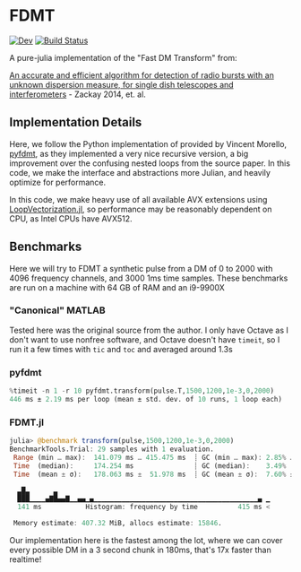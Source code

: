 # FDMT

[![Dev](https://img.shields.io/badge/docs-dev-blue.svg)](https://kiranshila.github.io/FDMT.jl/dev)
[![Build Status](https://github.com/kiranshila/FDMT.jl/actions/workflows/CI.yml/badge.svg?branch=main)](https://github.com/kiranshila/FDMT.jl/actions/workflows/CI.yml?query=branch%3Amain)

A pure-julia implementation of the "Fast DM Transform" from:

[An accurate and efficient algorithm for detection of radio bursts with an unknown dispersion measure, for single dish telescopes and interferometers](https://arxiv.org/abs/1411.5373) - Zackay 2014, et. al.

## Implementation Details

Here, we follow the Python implementation of provided by Vincent Morello, [pyfdmt](https://bitbucket.org/vmorello/pyfdmt/src/master/), as they implemented a very nice recursive version, a big improvement over the confusing nested loops from the source paper. In this code, we make the interface and abstractions more Julian, and heavily optimize for performance.

In this code, we make heavy use of all available AVX extensions using [LoopVectorization.jl](https://github.com/JuliaSIMD/LoopVectorization.jl), so performance may be reasonably dependent on CPU, as Intel CPUs have AVX512.

## Benchmarks
Here we will try to FDMT a synthetic pulse from a DM of 0 to 2000 with 4096 frequency channels, and 3000 1ms time samples.
These benchmarks are run on a machine with 64 GB of RAM and an i9-9900X

### "Canonical" MATLAB
Tested here was the original source from the author.
I only have Octave as I don't want to use nonfree software, and Octave doesn't have `timeit`, so I run it a few times with `tic` and `toc` and averaged around 1.3s

### pyfdmt
```python
%timeit -n 1 -r 10 pyfdmt.transform(pulse.T,1500,1200,1e-3,0,2000)
446 ms ± 2.19 ms per loop (mean ± std. dev. of 10 runs, 1 loop each)
```

### FDMT.jl
```julia
julia> @benchmark transform(pulse,1500,1200,1e-3,0,2000)
BenchmarkTools.Trial: 29 samples with 1 evaluation.
 Range (min … max):  141.079 ms … 415.475 ms  ┊ GC (min … max): 2.85% … 57.01%
 Time  (median):     174.254 ms               ┊ GC (median):    3.49%
 Time  (mean ± σ):   178.063 ms ±  51.978 ms  ┊ GC (mean ± σ):  7.60% ±  9.99%

  ▃█▃      ▃                                                     
  ███▁▁▁▁▄▇█▄▄▇▁▁▄▄▁▄▁▁▁▁▁▁▁▁▁▁▁▁▁▁▁▁▁▁▁▁▁▁▁▁▁▁▁▁▁▁▁▁▁▁▁▁▁▁▁▁▁▄ ▁
  141 ms           Histogram: frequency by time          415 ms <

 Memory estimate: 407.32 MiB, allocs estimate: 15846.
 ```

 Our implementation here is the fastest among the lot, where we can cover every possible DM in a 3 second chunk in 180ms, that's 17x faster than realtime!